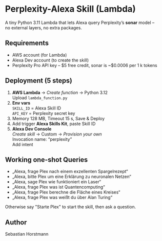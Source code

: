 # Perplexity-Alexa Skill (Lambda)

A tiny Python 3.11 Lambda that lets Alexa query Perplexity’s **sonar** model – no external layers, no extra packages.

## Requirements
- AWS account (for Lambda)
- Alexa Dev account (to create the skill)
- Perplexity Pro API key – \$5 free credit, sonar is ~\$0.0006 per 1 k tokens

## Deployment (5 steps)
1. **AWS Lambda** → *Create function* → Python 3.12  
   Upload `lambda_function.py`
2. **Env vars**  
   `SKILL_ID` = Alexa Skill ID  
   `API_KEY`  = Perplexity secret key
3. Memory 128 MB, Timeout 15 s, Save & Deploy
4. Add trigger **Alexa Skills Kit**, paste Skill ID
5. **Alexa Dev Console**  
   *Create skill* → Custom → *Provision your own*  
   Invocation name: “perplexity”  
   Add intent

## Working one-shot Queries
- „Alexa, frage Plex nach einem exzellenten Spargelrezept“
- „Alexa, bitte Plex um eine Erklärung zu neuronalen Netzen“
- „Alexa, sage Plex wie funktioniert ein Laser“
- „Alexa, frage Plex was ist Quantencomputing“
- „Alexa, frage Plex berechne die Fläche eines Kreises“
- „Alexa, frage Plex was weißt du über Alan Turing“

Otherwise say "Starte Plex" to start the skill, then ask a question.

## Author
Sebastian Horstmann